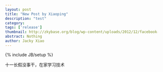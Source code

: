 ```yaml
---
layout: post
title: "New Post by Xiaoping"
description: "test"
category: 
tags: ['release']
thumbnail: http://zkybase.org/blog/wp-content/uploads/2012/12/facebook-icon.png
abstract: Nothing  
author: Jacky Xiao
---
```

{% include JB/setup %}

十一长假没事干，在家学习技术
